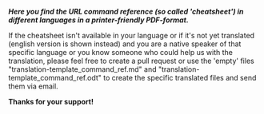 ***Here you find the URL command reference (so called 'cheatsheet') in different languages in a printer-friendly PDF-format.***  

If the cheatsheet isn't available in your language or if it's not yet translated (english version is shown instead) and you are a native speaker of that 
specific language or you know someone who could help us with the translation, please feel free to create a pull request 
or use the 'empty' files "translation-template_command_ref.md" and "translation-template_command_ref.odt" to create the 
specific translated files and send them via email.  
  
**Thanks for your support!**
